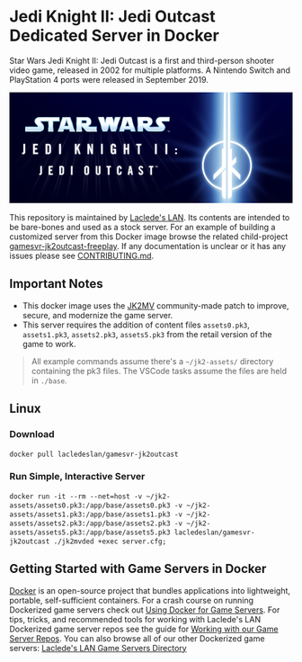 # Jedi Knight II: Jedi Outcast Dedicated Server in Docker

Star Wars Jedi Knight II: Jedi Outcast is a first and third-person shooter video game, released in 2002 for multiple platforms. A Nintendo Switch and PlayStation 4 ports were released in September 2019.

![Jedi Knight II: Jedi Outcast Banner Image](https://raw.githubusercontent.com/LacledesLAN/gamesvr-jk2outcast/main/.misc/banner.jpg)

This repository is maintained by [Laclede's LAN](https://lacledeslan.com). Its contents are intended to be bare-bones and used as a stock server. For an example of building a customized server from this Docker image browse the related child-project [gamesvr-jk2outcast-freeplay](https://github.com/LacledesLAN/gamesvr-jk2outcast-freeplay). If any documentation is unclear or it has any issues please see [CONTRIBUTING.md](./CONTRIBUTING.md).

## Important Notes

* This docker image uses the [JK2MV](https://github.com/mvdevs/jk2mv) community-made patch to improve, secure, and modernize the game server.
* This server requires the addition of content files `assets0.pk3`, `assets1.pk3`, `assets2.pk3`, `assets5.pk3` from the retail version of the game to work.

> All example commands assume there's a `~/jk2-assets/` directory containing the pk3 files. The VSCode tasks assume the files are held in `./base`.

## Linux

### Download

```shell
docker pull lacledeslan/gamesvr-jk2outcast
```

### Run Simple, Interactive Server

```shell
docker run -it --rm --net=host -v ~/jk2-assets/assets0.pk3:/app/base/assets0.pk3 -v ~/jk2-assets/assets1.pk3:/app/base/assets1.pk3 -v ~/jk2-assets/assets2.pk3:/app/base/assets2.pk3 -v ~/jk2-assets/assets5.pk3:/app/base/assets5.pk3 lacledeslan/gamesvr-jk2outcast ./jk2mvded +exec server.cfg;
```

## Getting Started with Game Servers in Docker

[Docker](https://docs.docker.com/) is an open-source project that bundles applications into lightweight, portable, self-sufficient containers. For a crash course on running Dockerized game servers check out [Using Docker for Game Servers](https://github.com/LacledesLAN/README.1ST/blob/master/GameServers/DockerAndGameServers.md). For tips, tricks, and recommended tools for working with Laclede's LAN Dockerized game server repos see the guide for [Working with our Game Server Repos](https://github.com/LacledesLAN/README.1ST/blob/master/GameServers/WorkingWithOurRepos.md). You can also browse all of our other Dockerized game servers: [Laclede's LAN Game Servers Directory](https://github.com/LacledesLAN/README.1ST/tree/master/GameServers)
